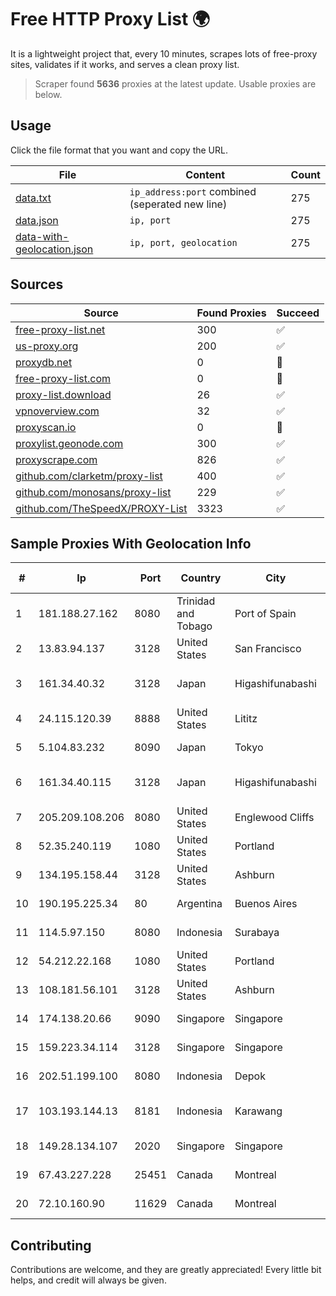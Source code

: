 
# Free HTTP Proxy List 🌍

It is a lightweight project that, every 10 minutes, scrapes lots of free-proxy sites, validates if it works, and serves a clean proxy list.


> Scraper found **5636** proxies at the latest update. Usable proxies are below.

## Usage

Click the file format that you want and copy the URL.


|File|Content|Count|
|----|-------|-----|
|[data.txt](https://raw.githubusercontent.com/themiralay/Proxy-List-World/master/data.txt)|`ip_address:port` combined (seperated new line)|275|
|[data.json](https://raw.githubusercontent.com/themiralay/Proxy-List-World/master/data.json)|`ip, port`|275|
|[data-with-geolocation.json](https://raw.githubusercontent.com/themiralay/Proxy-List-World/master/data-with-geolocation.json)|`ip, port, geolocation`|275|

## Sources

|Source|Found Proxies|Succeed|
|------|-------------|-------|
|[free-proxy-list.net](https://free-proxy-list.net)|300|✅|
|[us-proxy.org](https://www.us-proxy.org)|200|✅|
|[proxydb.net](http://proxydb.net)|0|🚫|
|[free-proxy-list.com](https://free-proxy-list.com/?page=&port=&type%5B%5D=http&type%5B%5D=https&up_time=0&search=Search)|0|🚫|
|[proxy-list.download](https://www.proxy-list.download/HTTP)|26|✅|
|[vpnoverview.com](https://vpnoverview.com/privacy/anonymous-browsing/free-proxy-servers)|32|✅|
|[proxyscan.io](https://www.proxyscan.io)|0|🚫|
|[proxylist.geonode.com](https://proxylist.geonode.com/api/proxy-list?limit=300&page=1&sort_by=lastChecked&sort_type=desc&protocols=http,https)|300|✅|
|[proxyscrape.com](https://api.proxyscrape.com/v2/?request=displayproxies&protocol=http&timeout=10000&country=all&ssl=all&anonymity=all)|826|✅|
|[github.com/clarketm/proxy-list](https://raw.githubusercontent.com/clarketm/proxy-list/master/proxy-list-raw.txt)|400|✅|
|[github.com/monosans/proxy-list](https://raw.githubusercontent.com/monosans/proxy-list/main/proxies/http.txt)|229|✅|
|[github.com/TheSpeedX/PROXY-List](https://raw.githubusercontent.com/TheSpeedX/PROXY-List/master/http.txt)|3323|✅|


## Sample Proxies With Geolocation Info

|#|Ip|Port|Country|City|Internet Service Provider|
|-|--|----|-------|----|-------------------------|
|1|181.188.27.162|8080|Trinidad and Tobago|Port of Spain|Columbus Communications Trinidad Limited.|
|2|13.83.94.137|3128|United States|San Francisco|Microsoft Corporation|
|3|161.34.40.32|3128|Japan|Higashifunabashi|NTT PC Communications, Inc.|
|4|24.115.120.39|8888|United States|Lititz|PenTeleData Inc.|
|5|5.104.83.232|8090|Japan|Tokyo|Contabo Asia Private Limited|
|6|161.34.40.115|3128|Japan|Higashifunabashi|NTT PC Communications, Inc.|
|7|205.209.108.206|8080|United States|Englewood Cliffs|Interserver, Inc|
|8|52.35.240.119|1080|United States|Portland|Amazon.com, Inc.|
|9|134.195.158.44|3128|United States|Ashburn|AB E-Commerce|
|10|190.195.225.34|80|Argentina|Buenos Aires|Telecom Argentina S.A.|
|11|114.5.97.150|8080|Indonesia|Surabaya|PT. INDOSAT Tbk|
|12|54.212.22.168|1080|United States|Portland|Amazon.com, Inc.|
|13|108.181.56.101|3128|United States|Ashburn|Psychz Networks|
|14|174.138.20.66|9090|Singapore|Singapore|DigitalOcean, LLC|
|15|159.223.34.114|3128|Singapore|Singapore|DigitalOcean, LLC|
|16|202.51.199.100|8080|Indonesia|Depok|PT. Sejahtera Globalindo|
|17|103.193.144.13|8181|Indonesia|Karawang|PT Lintas Jaringan Nusantara|
|18|149.28.134.107|2020|Singapore|Singapore|The Constant Company|
|19|67.43.227.228|25451|Canada|Montreal|GloboTech Communications|
|20|72.10.160.90|11629|Canada|Montreal|GloboTech Communications|



## Contributing

Contributions are welcome, and they are greatly appreciated! Every
little bit helps, and credit will always be given.

